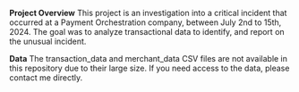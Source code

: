 **Project Overview**
This project is an investigation into a critical incident that occurred at a Payment Orchestration company, between July 2nd to 15th, 2024. The goal was to analyze transactional data to identify, and report on the unusual incident.

**Data**
The transaction_data and merchant_data CSV files are not available in this repository due to their large size. If you need access to the data, please contact me directly.
